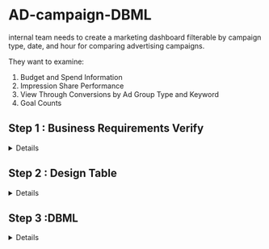 # AD-campaign-DBML
internal team needs to create a marketing dashboard filterable by campaign type, date, and hour for comparing advertising campaigns.

They want to examine:
1. Budget and Spend Information
2. Impression Share Performance
3. View Through Conversions by Ad Group Type and Keyword
4. Goal Counts

## Step 1 : Business Requirements Verify 
 <details>
  
 (1) The team needs to compare advertising campaigns.   -> List campaigns type down   
 (2) They want to filter data by campaign type, date, and hour. -> time duration filter not only 'Date', but also 'Hour'     
 (3) Budget and Spend Information ->  Budget allocated to which campaign, actual spending number & currency type    
 (4) Impression Share Performance->  Impression share, absolute top impression share, impressions received, and eligible impressions.   
 (5) View Through Conversions: Breakdown by ad group and keyword.   
 (6) Goal Counts: Number of goals completed.     
 
### Key Filters for Analysis:

#### (1) Campaign Type: 
Different types of campaigns （high level strategy) 
#### (2) Date: 
Specific dates or date ranges.
#### (3) Hour: 
Breakdown by time of day (e.g., hour granularity).
#### (4) AD Group Detail 
types about AD groups(e.g., Search, Display, Video)
#### (5) Goal Counts: 
Number of goals completed.
</details>

## Step 2 : Design Table
 <details>
  
Based on the input above, tables design idea  will be 
### Fact1 : Fact tables about Budget & Spend of which compaign 
budget, spend , currency , campaign ID, time (foreign key to Dat tables & hour table)   
### Fact2 : Impression Share Performance of which compaign 
ID(foreign key connecting to campaign & date & hour tables), Impression share, Absolute top impression share, Impressions received, Eligible impressions    
### Fact3 : View Through Conversions of which compaign ,keywords    
ID(foreign key connecting to campaign & date & hour tables) View through conversions, tracked by ad group and keyword.  
### Fact4 : Goal Counts of which compaign 
ID(foreign key connecting to campaign & date & hour tables) , counts   

Description tables (dimension Tables) will be 
### Dim1 : Campaigns 
ID, Campaign name, Campaign type (e.g., Search, Display, Social Media), Campaign status (active, paused, etc.)Start and end dates
### Dim2: Ad group name
ID, Campaign ID (foreign key linking to Campaigns)  AD group name, Ad group status  

### Dim3: Keywords  
ID, Key word description, Keyword status, Ad group ID   
### Dim4: Date:
ID,Full date ,Year, Quarter ,Month ,Week   
#### Dim5: Hour:  
ID , Hour (0–23)  
</details>


## Step 3 :DBML 
<details>   
 
 ```sql

Table campaigns_dim {
    id int [primary key] 
    name varchar
    type varchar 
    status varchar
    start_date date
    end_date date
}

Table ad_groups_dim {
    id int [primary key]
    campaign_id int [ref: > campaigns_dim.id]
    name varchar
    status varchar
}

Table keywords_dim {
    id int [primary key]
    ad_group_id int [ref: > ad_groups_dim.id]
    keyword varchar
    keyword_status varchar
}

Table date_dim {
    id int [primary key]
    full_date date
    year int
    quarter int
    month int
    week int
}

Table hour_dim {
    id int [primary key]
    hour int 
}

Table fact_budget_spend {
    campaign_id int [ref: > campaigns_dim.id]
    date_id int [ref: > date_dim.id]
    hour_id int [ref: > hour_dim.id]
    budget decimal
    spend decimal
    currency varchar
}

Table fact_impression_share {
    campaign_id int [ref: > campaigns_dim.id]
    ad_group_id int [ref: > ad_groups_dim.id]
    date_id int [ref: > date_dim.id]
    hour_id int [ref: > hour_dim.id]
    impression_share decimal
    absolute_top_impression_share decimal
    impressions_received int
    eligible_impressions int
}

Table fact_view_through_conversions {
    campaign_id int [ref: > campaigns_dim.id]
    ad_group_id int [ref: > ad_groups_dim.id]
    keyword_id int [ref: > keywords_dim.id]
    date_id int [ref: > date_dim.id]
    hour_id int [ref: > hour_dim.id]
    view_through_conversions int
}

Table fact_goal_counts {
    campaign_id int [ref: > campaigns_dim.id]
    date_id int [ref: > date_dim.id]
    hour_id int [ref: > hour_dim.id]
    goals_count int
}

 ```

</details>
